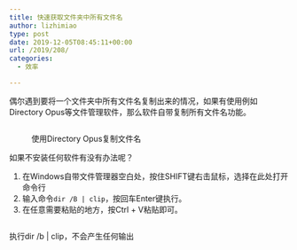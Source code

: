 ```yaml
---
title: 快速获取文件夹中所有文件名
author: lizhimiao
type: post
date: 2019-12-05T08:45:11+00:00
url: /2019/208/
categories:
  - 效率

---
```

偶尔遇到要将一个文件夹中所有文件名复制出来的情况，如果有使用例如Directory Opus等文件管理软件，那么软件自带复制所有文件名功能。<figure class="wp-block-image size-large">

<img src="https://lizhimiao.com/wp-content/uploads/2019/12/image-1.png" alt="" class="wp-image-210" /><figcaption>使用Directory Opus复制文件名</figcaption></figure> 

如果不安装任何软件有没有办法呢？

  1. 在Windows自带文件管理器空白处，按住SHIFT键右击鼠标，选择在此处打开命令行
  2. 输入命令`dir /B | clip`，按回车Enter键执行。
  3. 在任意需要粘贴的地方，按Ctrl + V粘贴即可。<figure class="wp-block-image size-large">

<img src="https://lizhimiao.com/wp-content/uploads/2019/12/image-2.png" alt="" class="wp-image-211" /><figcaption>执行dir /b | clip，不会产生任何输出</figcaption></figure>